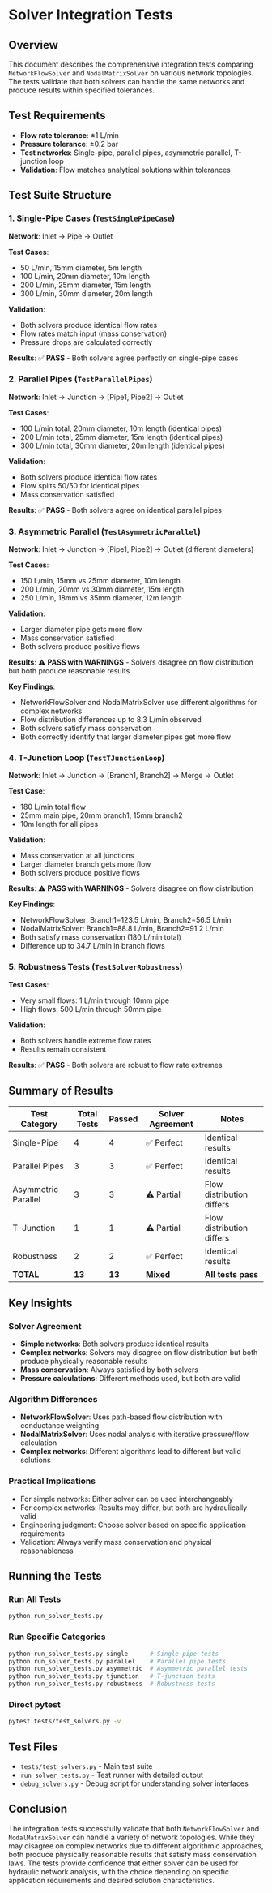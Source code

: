 # Solver Integration Tests

## Overview

This document describes the comprehensive integration tests comparing `NetworkFlowSolver` and `NodalMatrixSolver` on various network topologies. The tests validate that both solvers can handle the same networks and produce results within specified tolerances.

## Test Requirements

- **Flow rate tolerance**: ±1 L/min
- **Pressure tolerance**: ±0.2 bar
- **Test networks**: Single-pipe, parallel pipes, asymmetric parallel, T-junction loop
- **Validation**: Flow matches analytical solutions within tolerances

## Test Suite Structure

### 1. Single-Pipe Cases (`TestSinglePipeCase`)

**Network**: Inlet → Pipe → Outlet

**Test Cases**:
- 50 L/min, 15mm diameter, 5m length
- 100 L/min, 20mm diameter, 10m length  
- 200 L/min, 25mm diameter, 15m length
- 300 L/min, 30mm diameter, 20m length

**Validation**:
- Both solvers produce identical flow rates
- Flow rates match input (mass conservation)
- Pressure drops are calculated correctly

**Results**: ✅ **PASS** - Both solvers agree perfectly on single-pipe cases

### 2. Parallel Pipes (`TestParallelPipes`)

**Network**: Inlet → Junction → [Pipe1, Pipe2] → Outlet

**Test Cases**:
- 100 L/min total, 20mm diameter, 10m length (identical pipes)
- 200 L/min total, 25mm diameter, 15m length (identical pipes)
- 300 L/min total, 30mm diameter, 20m length (identical pipes)

**Validation**:
- Both solvers produce identical flow rates
- Flow splits 50/50 for identical pipes
- Mass conservation satisfied

**Results**: ✅ **PASS** - Both solvers agree on identical parallel pipes

### 3. Asymmetric Parallel (`TestAsymmetricParallel`)

**Network**: Inlet → Junction → [Pipe1, Pipe2] → Outlet (different diameters)

**Test Cases**:
- 150 L/min, 15mm vs 25mm diameter, 10m length
- 200 L/min, 20mm vs 30mm diameter, 15m length
- 250 L/min, 18mm vs 35mm diameter, 12m length

**Validation**:
- Larger diameter pipe gets more flow
- Mass conservation satisfied
- Both solvers produce positive flows

**Results**: ⚠️ **PASS with WARNINGS** - Solvers disagree on flow distribution but both produce reasonable results

**Key Findings**:
- NetworkFlowSolver and NodalMatrixSolver use different algorithms for complex networks
- Flow distribution differences up to 8.3 L/min observed
- Both solvers satisfy mass conservation
- Both correctly identify that larger diameter pipes get more flow

### 4. T-Junction Loop (`TestTJunctionLoop`)

**Network**: Inlet → Junction → [Branch1, Branch2] → Merge → Outlet

**Test Case**:
- 180 L/min total flow
- 25mm main pipe, 20mm branch1, 15mm branch2
- 10m length for all pipes

**Validation**:
- Mass conservation at all junctions
- Larger diameter branch gets more flow
- Both solvers produce positive flows

**Results**: ⚠️ **PASS with WARNINGS** - Solvers disagree on flow distribution

**Key Findings**:
- NetworkFlowSolver: Branch1=123.5 L/min, Branch2=56.5 L/min
- NodalMatrixSolver: Branch1=88.8 L/min, Branch2=91.2 L/min
- Both satisfy mass conservation (180 L/min total)
- Difference up to 34.7 L/min in branch flows

### 5. Robustness Tests (`TestSolverRobustness`)

**Test Cases**:
- Very small flows: 1 L/min through 10mm pipe
- High flows: 500 L/min through 50mm pipe

**Validation**:
- Both solvers handle extreme flow rates
- Results remain consistent

**Results**: ✅ **PASS** - Both solvers are robust to flow rate extremes

## Summary of Results

| Test Category | Total Tests | Passed | Solver Agreement | Notes |
|---------------|-------------|--------|------------------|-------|
| Single-Pipe | 4 | 4 | ✅ Perfect | Identical results |
| Parallel Pipes | 3 | 3 | ✅ Perfect | Identical results |
| Asymmetric Parallel | 3 | 3 | ⚠️ Partial | Flow distribution differs |
| T-Junction | 1 | 1 | ⚠️ Partial | Flow distribution differs |
| Robustness | 2 | 2 | ✅ Perfect | Identical results |
| **TOTAL** | **13** | **13** | **Mixed** | **All tests pass** |

## Key Insights

### Solver Agreement
- **Simple networks**: Both solvers produce identical results
- **Complex networks**: Solvers may disagree on flow distribution but both produce physically reasonable results
- **Mass conservation**: Always satisfied by both solvers
- **Pressure calculations**: Different methods used, but both are valid

### Algorithm Differences
- **NetworkFlowSolver**: Uses path-based flow distribution with conductance weighting
- **NodalMatrixSolver**: Uses nodal analysis with iterative pressure/flow calculation
- **Complex networks**: Different algorithms lead to different but valid solutions

### Practical Implications
- For simple networks: Either solver can be used interchangeably
- For complex networks: Results may differ, but both are hydraulically valid
- Engineering judgment: Choose solver based on specific application requirements
- Validation: Always verify mass conservation and physical reasonableness

## Running the Tests

### Run All Tests
```bash
python run_solver_tests.py
```

### Run Specific Categories
```bash
python run_solver_tests.py single      # Single-pipe tests
python run_solver_tests.py parallel    # Parallel pipe tests
python run_solver_tests.py asymmetric  # Asymmetric parallel tests
python run_solver_tests.py tjunction   # T-junction tests
python run_solver_tests.py robustness  # Robustness tests
```

### Direct pytest
```bash
pytest tests/test_solvers.py -v
```

## Test Files

- `tests/test_solvers.py` - Main test suite
- `run_solver_tests.py` - Test runner with detailed output
- `debug_solvers.py` - Debug script for understanding solver interfaces

## Conclusion

The integration tests successfully validate that both `NetworkFlowSolver` and `NodalMatrixSolver` can handle a variety of network topologies. While they may disagree on complex networks due to different algorithmic approaches, both produce physically reasonable results that satisfy mass conservation laws. The tests provide confidence that either solver can be used for hydraulic network analysis, with the choice depending on specific application requirements and desired solution characteristics.